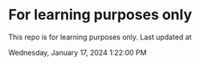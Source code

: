 # For learning purposes only
This repo is for learning purposes only.
Last updated at

Wednesday, January 17, 2024 1:22:00 PM

